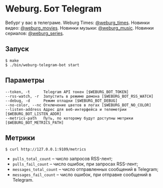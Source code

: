 # Weburg. Бот Telegram

Вебург у вас в телеграме. Weburg Times: [@weburg_times](http://telegram.me/weburg_times). Новинки видео: [@weburg_movies](http://telegram.me/weburg_movies). Новинки музыки: [@weburg_music](http://telegram.me/weburg_music). Новинки сериалов: [@weburg_series](http://telegram.me/weburg_series).

## Запуск

```
$ make
$ ./bin/weburg-telegram-bot start
```

## Параметры

```
--token, -t      Telegram API токен [$WEBURG_BOT_TOKEN]
--rss-watch, -r  Запустить в режиме демона [$WEBURG_BOT_RSS_WATCH]
--debug, -d      Режим отладки [$WEBURG_BOT_DEBUG]
--no-color, --nc Отключение цветов в логах [$WEBURG_BOT_NO_COLOR]
--listen-address Адрес для веб-интерфейса и телеметрии [$WEBURG_BOT_LISTEN_ADDR]
--metrics-path   Путь, по которому будут доступны метрики [$WEBURG_BOT_METRICS_PATH]
```

## Метрики

```
$ curl http://127.0.0.1:9109/metrics
```

* `pulls_total_count` – число запросов RSS-лент;
* `pulls_fail_count` – число ошибок, при запросах RSS-лент;
* `messages_total_count` – число отправленных сообщений в Telegram;
* `messages_fail_count` – число ошибок, при отправке сообщений в Telegram.
